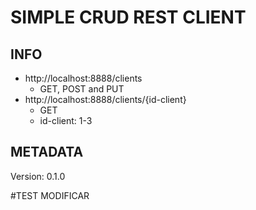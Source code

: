 # SIMPLE CRUD REST CLIENT

## INFO

- http://localhost:8888/clients
    - GET, POST and PUT
- http://localhost:8888/clients/{id-client}
    - GET
    - id-client: 1-3

## METADATA

Version: 0.1.0

#TEST MODIFICAR
